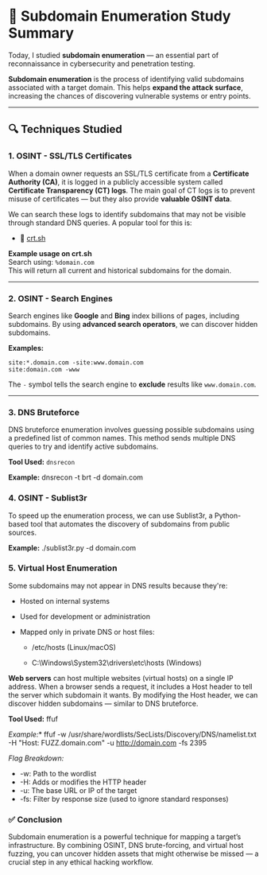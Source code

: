 <h1>🧠 Subdomain Enumeration Study Summary</h1>

Today, I studied **subdomain enumeration** — an essential part of reconnaissance in cybersecurity and penetration testing.

**Subdomain enumeration** is the process of identifying valid subdomains associated with a target domain. This helps **expand the attack surface**, increasing the chances of discovering vulnerable systems or entry points.

---

## 🔍 Techniques Studied

### 1. OSINT - SSL/TLS Certificates

When a domain owner requests an SSL/TLS certificate from a **Certificate Authority (CA)**, it is logged in a publicly accessible system called **Certificate Transparency (CT) logs**. The main goal of CT logs is to prevent misuse of certificates — but they also provide **valuable OSINT data**.

We can search these logs to identify subdomains that may not be visible through standard DNS queries. A popular tool for this is:

- 🔗 [crt.sh](https://crt.sh)

**Example usage on crt.sh**  
Search using: `%domain.com`  
This will return all current and historical subdomains for the domain.

---

### 2. OSINT - Search Engines

Search engines like **Google** and **Bing** index billions of pages, including subdomains. By using **advanced search operators**, we can discover hidden subdomains.

**Examples:**
    
    site:*.domain.com -site:www.domain.com
    site:domain.com -www

The `-` symbol tells the search engine to **exclude** results like `www.domain.com`.

---

### 3. DNS Bruteforce

DNS bruteforce enumeration involves guessing possible subdomains using a predefined list of common names. This method sends multiple DNS queries to try and identify active subdomains.

**Tool Used:** `dnsrecon`

**Example:**
dnsrecon -t brt -d domain.com

### 4. OSINT - Sublist3r
To speed up the enumeration process, we can use Sublist3r, a Python-based tool that automates the discovery of subdomains from public sources.

**Example:**
    ./sublist3r.py -d domain.com

### 5. Virtual Host Enumeration
Some subdomains may not appear in DNS results because they're:

- Hosted on internal systems

- Used for development or administration

- Mapped only in private DNS or host files:

  - /etc/hosts (Linux/macOS)

  - C:\Windows\System32\drivers\etc\hosts (Windows)

**Web servers** can host multiple websites (virtual hosts) on a single IP address. When a browser sends a request, it includes a Host header to tell the server which subdomain it wants. By modifying the Host header, we can discover hidden subdomains — similar to DNS bruteforce.

**Tool Used:** ffuf

*Example:**
    ffuf -w /usr/share/wordlists/SecLists/Discovery/DNS/namelist.txt  -H "Host: FUZZ.domain.com" -u http://domain.com  -fs 2395


*Flag Breakdown:*
-  -w: Path to the wordlist
-  -H: Adds or modifies the HTTP header
-  -u: The base URL or IP of the target
-  -fs: Filter by response size (used to ignore standard responses)

### ✅ Conclusion
Subdomain enumeration is a powerful technique for mapping a target’s infrastructure. By combining OSINT, DNS brute-forcing, and virtual host fuzzing, you can uncover hidden assets that might otherwise be missed — a crucial step in any ethical hacking workflow.

